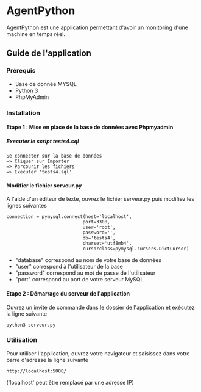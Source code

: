 # AgentPython

AgentPython est une application permettant d'avoir un monitoring d'une machine en temps réel.

## Guide de l'application

### Prérequis

- Base de donnée MYSQL
- Python 3
- PhpMyAdmin


### Installation

#### Etape 1 : Mise en place de la base de données avec Phpmyadmin

##### Executer le script tests4.sql

```
Se connecter sur la base de données 
=> Cliquer sur Importer 
=> Parcourir les fichiers 
=> Executer 'tests4.sql'
```


#### Modifier le fichier serveur.py

A l'aide d'un éditeur de texte, ouvrez le fichier serveur.py puis modifiez les lignes suivantes

```
connection = pymysql.connect(host='localhost',
                            port=3308,
                            user='root',
                            password='',
                            db='tests4',
                            charset='utf8mb4',
                            cursorclass=pymysql.cursors.DictCursor)
```

- "database" correspond au nom de votre base de données
- "user" correspond à l'utilisateur de la base
- "password" correspond au mot de passe de l'utilisateur
- "port" correspond au port de votre serveur MySQL

#### Etape 2 : Démarrage du serveur de l'application

Ouvrez un invite de commande dans le dossier de l'application et exécutez la ligne suivante

```
python3 serveur.py
```

### Utilisation

Pour utiliser l'application, ouvrez votre navigateur et saisissez dans votre barre d'adresse la ligne suivante

```
http://localhost:5000/
```
('localhost' peut être remplacé par une adresse IP)
